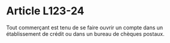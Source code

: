 # Article L123-24

Tout commerçant est tenu de se faire ouvrir un compte dans un établissement de crédit ou dans un bureau de chèques postaux.
